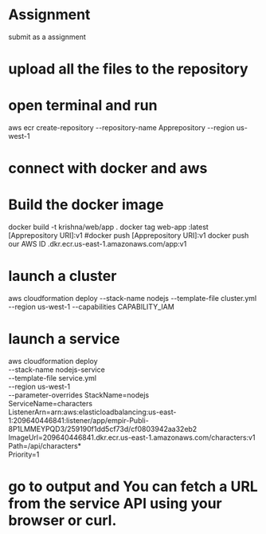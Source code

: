 # Assignment
submit as a assignment
# upload all the files to the repository
# open terminal and run 
aws ecr create-repository --repository-name Apprepository --region us-west-1
# connect with docker and aws
# Build the docker image
docker build -t krishna/web/app .
docker tag web-app :latest [Apprepository URI]:v1
#docker push [Apprepository URI]:v1
docker push our AWS ID .dkr.ecr.us-east-1.amazonaws.com/app:v1

# launch a cluster
aws cloudformation deploy --stack-name nodejs --template-file cluster.yml --region us-west-1 --capabilities CAPABILITY_IAM

# launch a service
aws cloudformation deploy \
  --stack-name nodejs-service \
  --template-file service.yml \
  --region us-west-1 \
  --parameter-overrides StackName=nodejs \
                        ServiceName=characters \
                        ListenerArn=arn:aws:elasticloadbalancing:us-east-1:209640446841:listener/app/empir-Publi-8P1LMMEYPQD3/259190f1dd5cf73d/cf0803942aa32eb2 \
                        ImageUrl=209640446841.dkr.ecr.us-east-1.amazonaws.com/characters:v1 \
                        Path=/api/characters* \
                        Priority=1
                        
# go to output and You can fetch a URL from the service API using your browser or curl.                       
